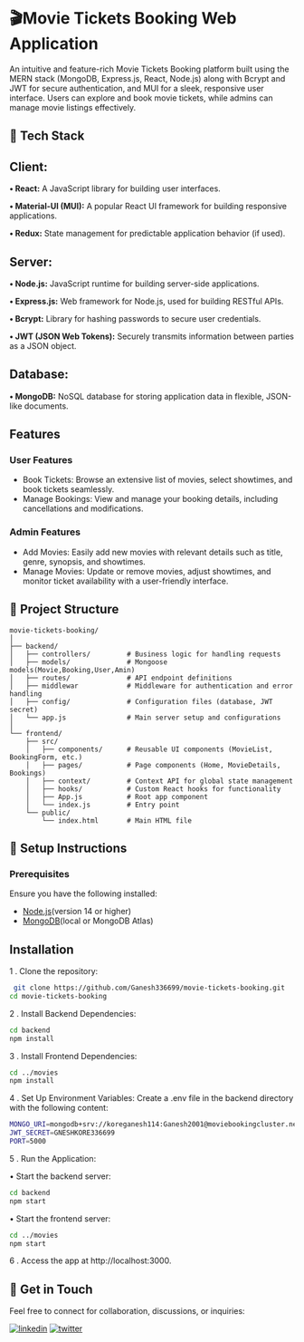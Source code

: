 
# 🎬**Movie Tickets Booking Web Application**
An intuitive and feature-rich Movie Tickets Booking platform built using the MERN stack (MongoDB, Express.js, React, Node.js) along with Bcrypt and JWT for secure authentication, and MUI for a sleek, responsive user interface. Users can explore and book movie tickets, while admins can manage movie listings effectively.

## 🚀 **Tech Stack**

## **Client:** 

**• React:** A JavaScript library for building user interfaces.

**• Material-UI (MUI):** A popular React UI framework for building responsive applications.

**• Redux:** State management for predictable application behavior (if used).

## **Server:**

**• Node.js:**  JavaScript runtime for building server-side applications.

**• Express.js:**  Web framework for Node.js, used for building RESTful APIs.

**• Bcrypt:** Library for hashing passwords to secure user credentials.

**• JWT (JSON Web Tokens):** Securely transmits information between parties as a JSON object.


## **Database:**
**• MongoDB:** NoSQL database for storing application data in flexible, JSON-like documents.


## **Features**
### User Features
- Book Tickets: Browse an extensive list of movies, select showtimes, and book tickets seamlessly.
- Manage Bookings: View and manage your booking details, including cancellations and modifications.
### Admin Features
- Add Movies: Easily add new movies with relevant details such as title, genre, synopsis, and showtimes.
- Manage Movies: Update or remove movies, adjust showtimes, and monitor ticket availability with a user-friendly interface.


## 📂 **Project Structure**


```plaintext
movie-tickets-booking/
│
├── backend/                 
│   ├── controllers/         # Business logic for handling requests
│   ├── models/              # Mongoose models(Movie,Booking,User,Amin)
│   ├── routes/              # API endpoint definitions
│   ├── middlewar            # Middleware for authentication and error handling
│   ├── config/              # Configuration files (database, JWT secret)
│   └── app.js               # Main server setup and configurations
│
└── frontend/                
    ├── src/
    │   ├── components/      # Reusable UI components (MovieList, BookingForm, etc.)
    │   ├── pages/           # Page components (Home, MovieDetails, Bookings)
    │   ├── context/         # Context API for global state management
    │   ├── hooks/           # Custom React hooks for functionality
    │   ├── App.js           # Root app component
    │   └── index.js         # Entry point
    └── public/
        └── index.html       # Main HTML file
```


## 🔑 **Setup Instructions**

### Prerequisites
Ensure you have the following installed:
 - [Node.js](https://nodejs.org/en/blog/release/v14.17.3)(version 14 or higher)
 - [MongoDB](https://www.mongodb.com/cloud/atlas/register)(local or MongoDB Atlas)


## **Installation**

 1 . Clone the repository:

```bash
 git clone https://github.com/Ganesh336699/movie-tickets-booking.git
cd movie-tickets-booking

```


 2 . Install Backend Dependencies:

 ```bash
cd backend
npm install
```

 3 . Install Frontend Dependencies:

```bash
cd ../movies
npm install

```
 4 . Set Up Environment Variables: Create a .env file in the backend directory with the following content:

```bash
MONGO_URI=mongodb+srv://koreganesh114:Ganesh2001@moviebookingcluster.nekon.mongodb.net/
JWT_SECRET=GNESHKORE336699
PORT=5000

```
5 . Run the Application:

   • Start the backend server:

```bash
cd backend
npm start

```
• Start the frontend server:
```bash
cd ../movies
npm start

```
6 . Access the app at http://localhost:3000.
## 🔗 Get in Touch
Feel free to connect for collaboration, discussions, or inquiries:

[![linkedin](https://img.shields.io/badge/linkedin-0A66C2?style=for-the-badge&logo=linkedin&logoColor=white)](https://www.linkedin.com/in/kore-ganesh-725986324/)
[![twitter](https://img.shields.io/badge/twitter-1DA1F2?style=for-the-badge&logo=twitter&logoColor=white)](https://x.com/Ganeshkore79441)

